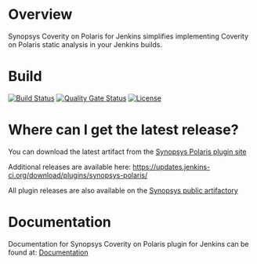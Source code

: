 # Overview
Synopsys Coverity on Polaris for Jenkins simplifies implementing Coverity on Polaris static analysis in your Jenkins builds.

# Build
[![Build Status](https://travis-ci.org/synopsys-sig/synopsys-polaris-plugin.svg?branch=master)](https://travis-ci.org/jenkinsci/synopsys-polaris-plugin)
[![Quality Gate Status](https://sonarcloud.io/api/project_badges/measure?project=org.jenkins-ci.plugins%3Asynopsys-polaris&metric=alert_status)](https://sonarcloud.io/dashboard?id=org.jenkins-ci.plugins%3Asynopsys-polaris)
[![License](https://img.shields.io/badge/License-Apache%202.0-blue.svg)](https://opensource.org/licenses/Apache-2.0)

# Where can I get the latest release?
You can download the latest artifact from the [Synopsys Polaris plugin site](https://plugins.jenkins.io/synopsys-polaris/)

Additional releases are available here: https://updates.jenkins-ci.org/download/plugins/synopsys-polaris/

All plugin releases are also available on the [Synopsys public artifactory](https://sig-repo.synopsys.com/webapp/#/artifacts/browse/tree/General/bds-integrations-release/org/jenkins-ci/plugins/synopsys-polaris)

# Documentation
Documentation for Synopsys Coverity on Polaris plugin for Jenkins can be found at: [Documentation](https://sig-product-docs.synopsys.com/bundle/ci-integrations/page/topics/c_polaris-overview.html)
